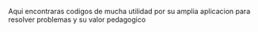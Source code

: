 Aqui encontraras codigos de mucha utilidad por su amplia aplicacion para resolver problemas y su valor pedagogico
<!---
tecnarf/tecnarf is a ✨ special ✨ repository because its `README.md` (this file) appears on your GitHub profile.
You can click the Preview link to take a look at your changes.
--->
